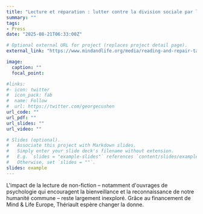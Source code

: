 ```yaml
---
title: "Lecture et réparation : lutter contre la division sociale par la recherche contemplative"
summary: ""
tags:
- Press
date: "2025-08-21T06:33:00Z"

# Optional external URL for project (replaces project detail page).
external_link: "https://www.mindandlife.org/media/reading-and-repair-tackling-social-division-through-contemplative-research/"

image:
  caption: ""
  focal_point:

#links:
#- icon: twitter
#  icon_pack: fab
#  name: Follow
#  url: https://twitter.com/georgecushen
url_code: ""
url_pdf: ""
url_slides: ""
url_video: ""

# Slides (optional).
#   Associate this project with Markdown slides.
#   Simply enter your slide deck's filename without extension.
#   E.g. `slides = "example-slides"` references `content/slides/example-slides.md`.
#   Otherwise, set `slides = ""`.
slides: example
---
```


L'impact de la lecture de non-fiction – notamment d'ouvrages de psychologie qui encouragent la bienveillance et la reconnaissance de notre humanité commune – reste largement inexploré. Grâce au financement de Mind & Life Europe, Thériault espère changer la donne.